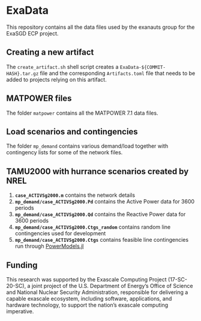 # ExaData

This repository contains all the data files used by the exanauts group for the ExaSGD ECP project.

## Creating a new artifact

The `create_artifact.sh` shell script creates a `ExaData-${COMMIT-HASH}.tar.gz` file and the corresponding `Artifacts.toml` file that needs to be added to projects relying on this artifact.

## MATPOWER files

The folder `matpower` contains all the MATPOWER 7.1 data files.

## Load scenarios and contingencies

The folder `mp_demand` contains various demand/load together with contingency lists for some of the network files.

## TAMU2000 with hurrance scenarios created by NREL
1. **``case_ACTIVSg2000.m``** contains the network details
1. **``mp_demand/case_ACTIVSg2000.Pd``** contains the Active Power data for 3600 periods
1. **``mp_demand/case_ACTIVSg2000.Qd``** contains the Reactive Power data for 3600 periods
1. **``mp_demand/case_ACTIVSg2000.Ctgs_random``** contains random line contingencies used for development
1. **``mp_demand/case_ACTIVSg2000.Ctgs``** contains feasible line contingencies run through [PowerModels.jl](https://github.com/lanl-ansi/PowerModels.jl/)

## Funding
This research was supported by the Exascale Computing Project (17-SC-20-SC), a joint project of the U.S. Department of Energy’s Office of Science and National Nuclear Security Administration, responsible for delivering a capable exascale ecosystem, including software, applications, and hardware technology, to support the nation’s exascale computing imperative.
